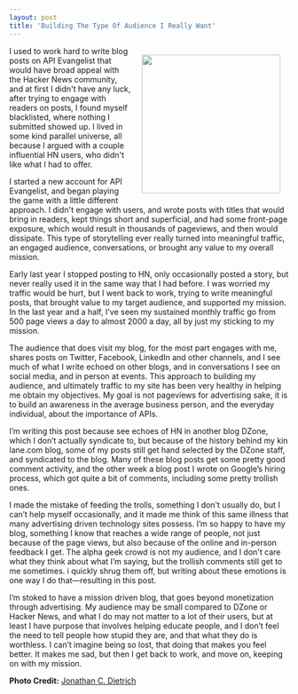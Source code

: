 ```yaml
---
layout: post
title: 'Building The Type Of Audience I Really Want'
---
```

<p><img style="padding: 15px;" src="https://s3.amazonaws.com/kinlane-productions/bw-icons/bw-theatre.png" alt="" width="250" align="right" /></p>
<p>I used to work hard to write blog posts on API Evangelist that would have broad appeal with the Hacker News community, and at first I didn't have any luck, after trying to engage with readers on posts, I found myself blacklisted, where nothing I submitted showed up. I lived in some kind parallel universe, all because I argued with a couple influential HN users, who didn't like what I had to offer.</p>
<p>I started a new account for API Evangelist, and began playing the game with a little different approach. I didn't engage with users, and wrote posts with titles that would bring in readers, kept things short and superficial, and had some front-page exposure, which would result in thousands of pageviews, and then would dissipate. This type of storytelling ever really turned into meaningful traffic, an engaged audience, conversations, or brought any value to my overall mission.</p>
<p>Early last year I stopped posting to HN, only occasionally posted a story, but never really used it in the same way that I had before. I was worried my traffic would be hurt, but I went back to work, trying to write meaningful posts, that brought value to my target audience, and supported my mission. In the last year and a half, I've seen my sustained monthly traffic go from 500 page views a day to almost 2000 a day, all by just my sticking to my mission.</p>
<p>The audience that does visit my blog, for the most part engages with me, shares posts on Twitter, Facebook, LinkedIn and other channels, and I see much of what I write echoed on other blogs, and in conversations I see on social media, and in person at events. This approach to building my audience, and ultimately traffic to my site has been very healthy in helping me obtain my objectives. My goal is not pageviews for advertising sake, it is to build an awareness in the average business person, and the everyday individual, about the importance of APIs.</p>
<p>I&rsquo;m writing this post because see echoes of HN in another blog DZone, which I don&rsquo;t actually syndicate to, but because of the history behind my kin lane.com blog, some of my posts still get hand selected by the DZone staff, and syndicated to the blog. Many of these blog posts get some pretty good comment activity, and the other week a blog post I wrote on Google&rsquo;s hiring process, which got quite a bit of comments, including some pretty trollish ones.</p>
<p>I made the mistake of feeding the trolls, something I don't usually do, but I can&rsquo;t help myself occasionally, and it made me think of this same illness that many advertising driven technology sites possess. I&rsquo;m so happy to have my blog, something I know that reaches a wide range of people, not just because of the page views, but also because of the online and in-person feedback I get. The alpha geek crowd is not my audience, and I don't care what they think about what I&rsquo;m saying, but the trollish comments still get to me sometimes. i quickly shrug them off, but writing about these emotions is one way I do that&mdash;resulting in this post.</p>
<p>I&rsquo;m stoked to have a mission driven blog, that goes beyond monetization through advertising. My audience may be small compared to DZone or Hacker News, and what I do may not matter to a lot of their users, but at least I have purpose that involves helping educate people, and I don&rsquo;t feel the need to tell people how stupid they are, and that what they do is worthless. I can&rsquo;t imagine being so lost, that doing that makes you feel better. It makes me sad, but then I get back to work, and move on, keeping on with my mission.</p>
<p><strong>Photo Credit:</strong> <a href="http://thenounproject.com/jcdietrich/">Jonathan C. Dietrich</a></p>